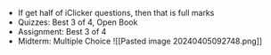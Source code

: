 - If get half of iClicker questions, then that is full marks
- Quizzes: Best 3 of 4, Open Book
- Assignment: Best 3 of 4
- Midterm: Multiple Choice
![[Pasted image 20240405092748.png]]
